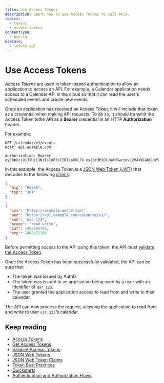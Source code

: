 ```yaml
---
title: Use Access Tokens
description: Learn how to use Access Tokens to call APIs.
topics:
  - tokens
  - access-tokens
contentType:
  - how-to
useCase:
  - invoke-api
---
```


# Use Access Tokens

<dfn data-key="access-token">Access Tokens</dfn> are used in token-based authentication to allow an application to access an API. For example, a Calendar application needs access to a Calendar API in the cloud so that it can read the user's scheduled events and create new events.

Once an application has received an Access Token, it will include that token as a credential when making API requests. To do so, it should transmit the Access Token tothe API as a **Bearer** credential in an HTTP **Authorization** header.

For example:

```text
GET /calendar/v1/events
Host​: api.example.com

Authorization: Bearer eyJhbGciOiJIUzI1NiIsInR5cCI6IkpXVCJ9.eyJpc3MiOiJodHRwczovL2V4YW1wbGUuYXV0aDAuY29tLyIsImF1ZCI6Imh0dHBzOi8vYXBpLmV4YW1wbGUuY29tL2NhbGFuZGFyL3YxLyIsInN1YiI6InVzcl8xMjMiLCJpYXQiOjE0NTg3ODU3OTYsImV4cCI6MTQ1ODg3MjE5Nn0.CA7eaHjIHz5NxeIJoFK9krqaeZrPLwmMmgI_XiQiIkQ
```

In this example, the Access Token is a [JSON Web Token (JWT)](/tokens/concepts/jwts) that decodes to the following [claims](/tokens/concepts/jwt-claims):

```json
{
  "alg": "RS256",
  "typ": "JWT"
}
.
{
  "iss": "https://example.auth0.com/",
  "aud": "https://api.example.com/calendar/v1/",
  "sub": "usr_123",
  "scope": "read write",
  "iat": 1458785796,
  "exp": 1458872196
}
```

Before permitting access to the API using this token, the API must [validate the Access Token](/tokens/guides/validate-access-tokens).

Once the Access Token has been successfully validated, the API can be sure that:

* The token was issued by Auth0.
* The token was issued to an application being used by a user with an identifier of `usr_123`.
* The user granted the application access to read from and write to their calendar.

The API can now process the request, allowing the application to read from and write to user `usr_123`'s calendar.

## Keep reading

* [Access Tokens](/tokens/concepts/access-token)
* [Get Access Tokens](/tokens/guides/get-access-tokens)
* [Validate Access Tokens](/tokens/guides/validate-access-tokens)
* [JSON Web Tokens](/tokens/concepts/jwts)
* [JSON Web Token Claims](/tokens/concepts/jwt-claims)
* [Token Best Practices](/best-practices/token-best-practices)
* [Quickstarts](/quickstarts)
* [Authentication and Authorization Flows](/flows)
